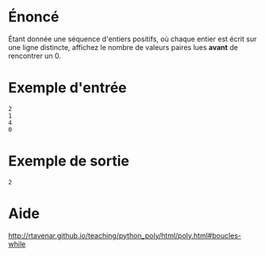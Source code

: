 # **Énoncé**

Étant donnée une séquence d'entiers positifs, où chaque entier est écrit sur une ligne distincte, affichez le nombre de valeurs paires lues **avant** de rencontrer un 0.

# **Exemple d'entrée**

```
2
1
4
0
```

# **Exemple de sortie**

```
2
```

# Aide

http://rtavenar.github.io/teaching/python_poly/html/poly.html#boucles-while